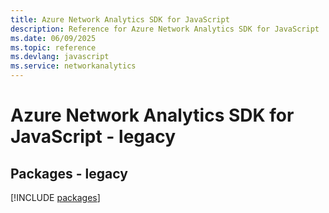 ```yaml
---
title: Azure Network Analytics SDK for JavaScript
description: Reference for Azure Network Analytics SDK for JavaScript
ms.date: 06/09/2025
ms.topic: reference
ms.devlang: javascript
ms.service: networkanalytics
---
```

# Azure Network Analytics SDK for JavaScript - legacy
## Packages - legacy
[!INCLUDE [packages](network-analytics-index.md)]